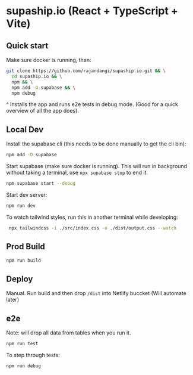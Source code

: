 # supaship.io (React + TypeScript + Vite)

## Quick start

Make sure docker is running, then:

```bash
git clone https://github.com/rajandangi/supaship.io.git && \
  cd supaship.io && \
  npm && \
  npm add -D supabase && \
  npm debug
```

^ Installs the app and runs e2e tests in debug mode. (Good for a quick overview of all the app does).

## Local Dev

Install the supabase cli (this needs to be done manually to get the cli bin):

```bash
npm add -D supabase
```

Start supabase (make sure docker is running). This will run in background without taking a terminal, use `npx supabase stop` to end it.

```bash
npm supabase start --debug
```

Start dev server:

```bash
npm run dev
```

To watch tailwind styles, run this in another terminal while developing:

```bash
 npx tailwindcss -i ./src/index.css -o ./dist/output.css --watch
```

## Prod Build

```bash
npm run build
```

## Deploy

Manual. Run build and then drop `/dist` into Netlify buccket
(Will automate later)

## e2e

Note: will drop all data from tables when you run it.

```bash
npm run test
```

To step through tests:

```bash
npm run debug
```